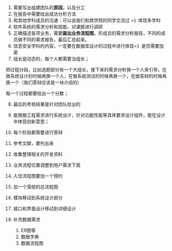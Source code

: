 1. 需要写出组建团队的**原因**，以及分工
2. 在报告中需要给出成功分析方法
3. 和其他学科成员的沟通：可以说我们和商学院的同学交流过 =》体现多学科
4. 软件系统的需求分析和技能，对课题进行调研
5. 正确描述各项业务，需要**画出业务流程图**，形成总的需求分析报告，不同的成员做不同的需求报告，最后汇总起来。
6. 信息安全学科的内容，一定要在数据库设计的过程中进行体现=》是否需要加密
7. 组长是动态的，每个人都需要当组长；

把过程分段，比如选题部分有一个大组长，接下来的需求分析换一个人来引导，在做系统设计的时候再换一个人，在做系统测试的时候再换一个，在做答辩的时候再换一个（我们答辩应该是一块介绍的）

每一个过程都要给出一个分数；

8. 最后的考核结果是针对团队给出的
9. 能根据工程需求进行系统设计，针对功能性能等具体要求设计组件，能在设计中体现创新意思；
10. 每个阶段都需要进行答辩

11. 参考文献，要列出来
12. 收集整理相关的开发资料





1. 业务流程位置调整到用户需求下面
2. 入住流程图要加一个预约
3. 加一个笼统的总流程图
4. 模块移动到系统设计部分
5. 接口和界面设计移动到详细设计
6. 补充数据需求
   1. ER图等
   2. 数据字典
   3. 数据流程图











































